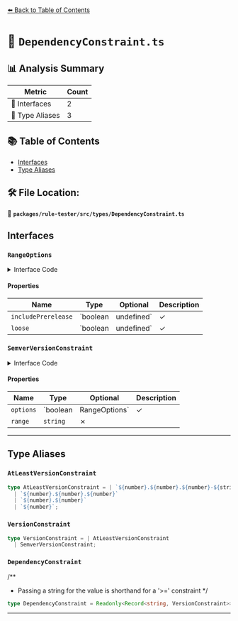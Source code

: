 [⬅️ Back to Table of Contents](../../../../index.md)

# 📄 `DependencyConstraint.ts`

## 📊 Analysis Summary

| Metric | Count |
|--------|-------|
| 📐 Interfaces | 2 |
| 📑 Type Aliases | 3 |

## 📚 Table of Contents

- [Interfaces](#interfaces)
- [Type Aliases](#type-aliases)

## 🛠️ File Location:
📂 **`packages/rule-tester/src/types/DependencyConstraint.ts`**

## Interfaces

### `RangeOptions`

<details><summary>Interface Code</summary>

```ts
export interface RangeOptions {
  includePrerelease?: boolean | undefined;
  loose?: boolean | undefined;
}
```
</details>

#### Properties

| Name | Type | Optional | Description |
|------|------|----------|-------------|
| `includePrerelease` | `boolean | undefined` | ✓ |  |
| `loose` | `boolean | undefined` | ✓ |  |

### `SemverVersionConstraint`

<details><summary>Interface Code</summary>

```ts
export interface SemverVersionConstraint {
  readonly options?: boolean | RangeOptions;
  readonly range: string;
}
```
</details>

#### Properties

| Name | Type | Optional | Description |
|------|------|----------|-------------|
| `options` | `boolean | RangeOptions` | ✓ |  |
| `range` | `string` | ✗ |  |


---

## Type Aliases

### `AtLeastVersionConstraint`

```ts
type AtLeastVersionConstraint = | `${number}.${number}.${number}-${string}`
  | `${number}.${number}.${number}`
  | `${number}.${number}`
  | `${number}`;
```

### `VersionConstraint`

```ts
type VersionConstraint = | AtLeastVersionConstraint
  | SemverVersionConstraint;
```

### `DependencyConstraint`

/**
 * Passing a string for the value is shorthand for a '>=' constraint
 */

```ts
type DependencyConstraint = Readonly<Record<string, VersionConstraint>>;
```


---